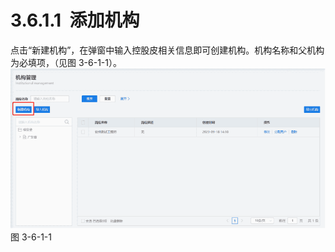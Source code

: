 # 3.6.1.1  添加机构

点击“新建机构”，在弹窗中输入控股皮相关信息即可创建机构。机构名称和父机构为必填项，（见图 3-6-1-1）。<br />![](<../../assets/images/(305).png#height=210&width=414>)<br />图 3-6-1-1
<a name="hear8"></a>